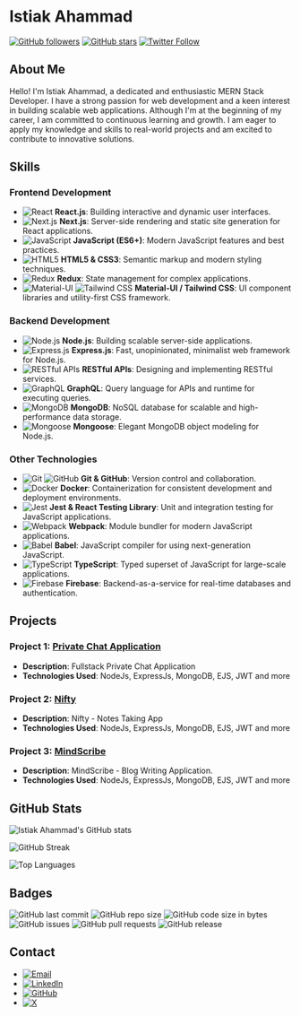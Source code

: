 # Istiak Ahammad

[![GitHub followers](https://img.shields.io/github/followers/mhistiak3?style=social)](https://github.com/mhistiak3)
[![GitHub stars](https://img.shields.io/github/stars/mhistiak3?style=social)](https://github.com/mhistiak3)
[![Twitter Follow](https://img.shields.io/twitter/follow/Mdistiak?style=social)](https://x.com/Mdistia59400077)

## About Me

Hello! I'm Istiak Ahammad, a dedicated and enthusiastic MERN Stack Developer. I have a strong passion for web development and a keen interest in building scalable web applications. Although I'm at the beginning of my career, I am committed to continuous learning and growth. I am eager to apply my knowledge and skills to real-world projects and am excited to contribute to innovative solutions.

## Skills

### Frontend Development

- ![React](https://img.shields.io/badge/-React-61DAFB?logo=react&logoColor=white&style=flat) **React.js**: Building interactive and dynamic user interfaces.
- ![Next.js](https://img.shields.io/badge/-Next.js-000000?logo=next.js&logoColor=white&style=flat) **Next.js**: Server-side rendering and static site generation for React applications.
- ![JavaScript](https://img.shields.io/badge/-JavaScript-F7DF1E?logo=javascript&logoColor=black&style=flat) **JavaScript (ES6+)**: Modern JavaScript features and best practices.
- ![HTML5](https://img.shields.io/badge/-HTML5-E34F26?logo=html5&logoColor=white&style=flat) **HTML5 & CSS3**: Semantic markup and modern styling techniques.
- ![Redux](https://img.shields.io/badge/-Redux-764ABC?logo=redux&logoColor=white&style=flat) **Redux**: State management for complex applications.
- ![Material-UI](https://img.shields.io/badge/-Material--UI-0081CB?logo=material-ui&logoColor=white&style=flat) ![Tailwind CSS](https://img.shields.io/badge/-Tailwind%20CSS-38B2AC?logo=tailwind-css&logoColor=white&style=flat) **Material-UI / Tailwind CSS**: UI component libraries and utility-first CSS framework.

### Backend Development

- ![Node.js](https://img.shields.io/badge/-Node.js-339933?logo=node.js&logoColor=white&style=flat) **Node.js**: Building scalable server-side applications.
- ![Express.js](https://img.shields.io/badge/-Express.js-000000?logo=express&logoColor=white&style=flat) **Express.js**: Fast, unopinionated, minimalist web framework for Node.js.
- ![RESTful APIs](https://img.shields.io/badge/-RESTful%20APIs-0052CC?logo=api&logoColor=white&style=flat) **RESTful APIs**: Designing and implementing RESTful services.
- ![GraphQL](https://img.shields.io/badge/-GraphQL-E10098?logo=graphql&logoColor=white&style=flat) **GraphQL**: Query language for APIs and runtime for executing queries.
- ![MongoDB](https://img.shields.io/badge/-MongoDB-47A248?logo=mongodb&logoColor=white&style=flat) **MongoDB**: NoSQL database for scalable and high-performance data storage.
- ![Mongoose](https://img.shields.io/badge/-Mongoose-800000?logo=mongoose&logoColor=white&style=flat) **Mongoose**: Elegant MongoDB object modeling for Node.js.

### Other Technologies

- ![Git](https://img.shields.io/badge/-Git-F05032?logo=git&logoColor=white&style=flat) ![GitHub](https://img.shields.io/badge/-GitHub-181717?logo=github&logoColor=white&style=flat) **Git & GitHub**: Version control and collaboration.
- ![Docker](https://img.shields.io/badge/-Docker-2496ED?logo=docker&logoColor=white&style=flat) **Docker**: Containerization for consistent development and deployment environments.
- ![Jest](https://img.shields.io/badge/-Jest-C21325?logo=jest&logoColor=white&style=flat) **Jest & React Testing Library**: Unit and integration testing for JavaScript applications.
- ![Webpack](https://img.shields.io/badge/-Webpack-8DD6F9?logo=webpack&logoColor=black&style=flat) **Webpack**: Module bundler for modern JavaScript applications.
- ![Babel](https://img.shields.io/badge/-Babel-F9DC3E?logo=babel&logoColor=black&style=flat) **Babel**: JavaScript compiler for using next-generation JavaScript.
- ![TypeScript](https://img.shields.io/badge/-TypeScript-3178C6?logo=typescript&logoColor=white&style=flat) **TypeScript**: Typed superset of JavaScript for large-scale applications.
- ![Firebase](https://img.shields.io/badge/-Firebase-FFCA28?logo=firebase&logoColor=black&style=flat) **Firebase**: Backend-as-a-service for real-time databases and authentication.

## Projects

### Project 1: [Private Chat Application](https://github.com/mhistiak3/private-chat-application)
- **Description**: Fullstack Private Chat Application
- **Technologies Used**: NodeJs, ExpressJs, MongoDB, EJS, JWT and more

### Project 2: [Nifty](https://github.com/mhistiak3/nifty-notes-taking-app)
- **Description**: Nifty - Notes Taking App
- **Technologies Used**: NodeJs, ExpressJs, MongoDB, EJS, JWT and more

### Project 3: [MindScribe](https://github.com/mhistiak3/MindScribe)
- **Description**: MindScribe - Blog Writing Application.
- **Technologies Used**: NodeJs, ExpressJs, MongoDB, EJS, JWT and more

## GitHub Stats

![Istiak Ahammad's GitHub stats](https://github-readme-stats.vercel.app/api?username=mhistiak3&show_icons=true&theme=radical)

![GitHub Streak](https://github-readme-streak-stats.herokuapp.com/?user=mhistiak3&theme=radical)

![Top Languages](https://github-readme-stats.vercel.app/api/top-langs/?username=mhistiak3&layout=compact&theme=radical)

## Badges

![GitHub last commit](https://img.shields.io/github/last-commit/mhistiak3/mhistiak3?logo=github&style=flat)
![GitHub repo size](https://img.shields.io/github/repo-size/mhistiak3/mhistiak3?logo=github&style=flat)
![GitHub code size in bytes](https://img.shields.io/github/languages/code-size/mhistiak3/mhistiak3?logo=github&style=flat)
![GitHub issues](https://img.shields.io/github/issues/mhistiak3/mhistiak3?logo=github&style=flat)
![GitHub pull requests](https://img.shields.io/github/issues-pr/mhistiak3/mhistiak3?logo=github&style=flat)
![GitHub release](https://img.shields.io/github/v/release/mhistiak3/mhistiak3?logo=github&style=flat)

## Contact

- [![Email](https://img.shields.io/badge/-Email-D14836?logo=gmail&logoColor=white&style=flat)](mailto:mhistiak2@gmail.com)
- [![LinkedIn](https://img.shields.io/badge/-LinkedIn-0077B5?logo=linkedin&logoColor=white&style=flat)](https://www.linkedin.com/in/istiak-ahammad/)
- [![GitHub](https://img.shields.io/badge/-GitHub-181717?logo=github&logoColor=white&style=flat)](https://github.com/mhistiak3)
- [![X](https://img.shields.io/badge/-X-1DA1F2?logo=x&logoColor=white&style=flat)](https://x.com/Mdistia59400077)
